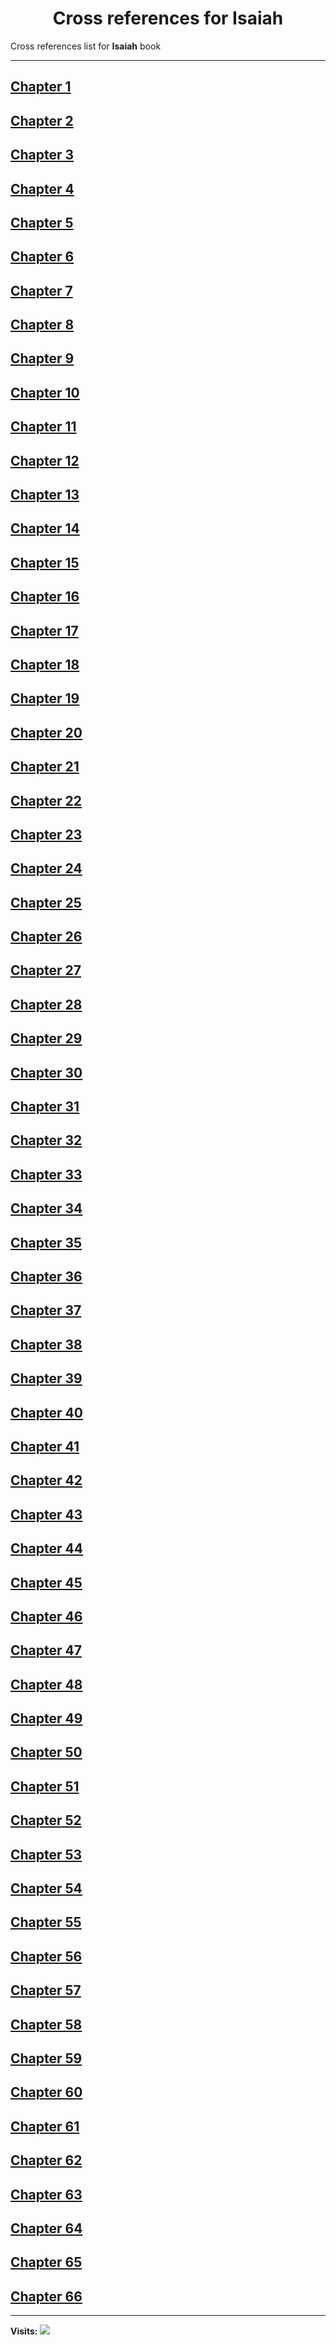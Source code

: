 <div align="center">
  <h1 id="readme">Cross references for <b>Isaiah</b></h1>
</div>

Cross references list for **Isaiah** book

---

## [Chapter 1](1.md)
## [Chapter 2](2.md)
## [Chapter 3](3.md)
## [Chapter 4](4.md)
## [Chapter 5](5.md)
## [Chapter 6](6.md)
## [Chapter 7](7.md)
## [Chapter 8](8.md)
## [Chapter 9](9.md)
## [Chapter 10](10.md)
## [Chapter 11](11.md)
## [Chapter 12](12.md)
## [Chapter 13](13.md)
## [Chapter 14](14.md)
## [Chapter 15](15.md)
## [Chapter 16](16.md)
## [Chapter 17](17.md)
## [Chapter 18](18.md)
## [Chapter 19](19.md)
## [Chapter 20](20.md)
## [Chapter 21](21.md)
## [Chapter 22](22.md)
## [Chapter 23](23.md)
## [Chapter 24](24.md)
## [Chapter 25](25.md)
## [Chapter 26](26.md)
## [Chapter 27](27.md)
## [Chapter 28](28.md)
## [Chapter 29](29.md)
## [Chapter 30](30.md)
## [Chapter 31](31.md)
## [Chapter 32](32.md)
## [Chapter 33](33.md)
## [Chapter 34](34.md)
## [Chapter 35](35.md)
## [Chapter 36](36.md)
## [Chapter 37](37.md)
## [Chapter 38](38.md)
## [Chapter 39](39.md)
## [Chapter 40](40.md)
## [Chapter 41](41.md)
## [Chapter 42](42.md)
## [Chapter 43](43.md)
## [Chapter 44](44.md)
## [Chapter 45](45.md)
## [Chapter 46](46.md)
## [Chapter 47](47.md)
## [Chapter 48](48.md)
## [Chapter 49](49.md)
## [Chapter 50](50.md)
## [Chapter 51](51.md)
## [Chapter 52](52.md)
## [Chapter 53](53.md)
## [Chapter 54](54.md)
## [Chapter 55](55.md)
## [Chapter 56](56.md)
## [Chapter 57](57.md)
## [Chapter 58](58.md)
## [Chapter 59](59.md)
## [Chapter 60](60.md)
## [Chapter 61](61.md)
## [Chapter 62](62.md)
## [Chapter 63](63.md)
## [Chapter 64](64.md)
## [Chapter 65](65.md)
## [Chapter 66](66.md)


---

**Visits:**
![](https://profile-counter.glitch.me/visitCounter_crossrefsChapterList15/count.svg)
